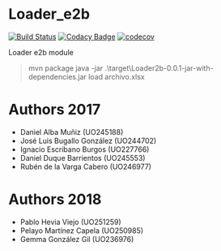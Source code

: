 # Loader_e2b

[![Build Status](https://travis-ci.org/Arquisoft/Loader_e2b.svg?branch=master)](https://travis-ci.org/Arquisoft/Loader_e2b)
[![Codacy Badge](https://api.codacy.com/project/badge/Grade/c49c8f3e856440e792ed9c1311b8c25b)](https://www.codacy.com/app/jelabra/Loader_e2b?utm_source=github.com&amp;utm_medium=referral&amp;utm_content=Arquisoft/Loader_e2b&amp;utm_campaign=Badge_Grade)
[![codecov](https://codecov.io/gh/Arquisoft/Loader_e2b/branch/master/graph/badge.svg)](https://codecov.io/gh/Arquisoft/Loader_e2b)

Loader e2b module

> mvn package
> java -jar .\target\Loader2b-0.0.1-jar-with-dependencies.jar load archivo.xlsx

# Authors 2017

* Daniel Alba Muñiz (UO245188)
* José Luis Bugallo González (UO244702)
* Ignacio Escribano Burgos (UO227766)
* Daniel Duque Barrientos (UO245553)
* Rubén de la Varga Cabero (UO246977)

# Authors 2018

* Pablo Hevia Viejo (UO251259)
* Pelayo Martínez Capela (UO250985)
* Gemma González Gil (UO236976)

